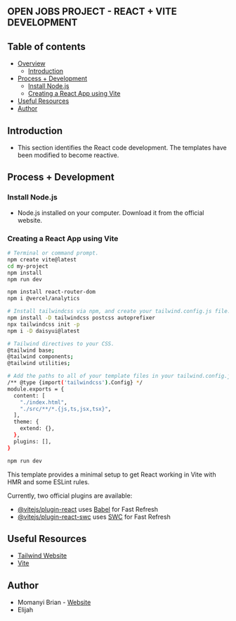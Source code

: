 ## OPEN JOBS PROJECT - REACT + VITE DEVELOPMENT

## Table of contents

- [Overview](#overview)
    - [Introduction](#introduction)
- [Process + Development](#process-+-development)
    - [Install Node.js](#install-node.js)
    - [Creating a React App using Vite](#creating-react-app-using-vite)
- [Useful Resources](#useful-resources)
- [Author](#author)

## Introduction
- This section identifies the React code development. The templates have been modified to become reactive. 


## Process + Development

### Install Node.js
- Node.js installed on your computer. Download it from the official website.

### Creating a React App using Vite

```bash
# Terminal or command prompt.
npm create vite@latest
cd my-project
npm install
npm run dev

npm install react-router-dom
npm i @vercel/analytics

# Install tailwindcss via npm, and create your tailwind.config.js file.
npm install -D tailwindcss postcss autoprefixer
npx tailwindcss init -p
npm i -D daisyui@latest

# Tailwind directives to your CSS.
@tailwind base;
@tailwind components;
@tailwind utilities;

# Add the paths to all of your template files in your tailwind.config.js file.
/** @type {import('tailwindcss').Config} */
module.exports = {
  content: [
    "./index.html",
    "./src/**/*.{js,ts,jsx,tsx}",
  ],
  theme: {
    extend: {},
  },
  plugins: [],
}

npm run dev
```

This template provides a minimal setup to get React working in Vite with HMR and some ESLint rules.

Currently, two official plugins are available:

- [@vitejs/plugin-react](https://github.com/vitejs/vite-plugin-react/blob/main/packages/plugin-react/README.md) uses [Babel](https://babeljs.io/) for Fast Refresh
- [@vitejs/plugin-react-swc](https://github.com/vitejs/vite-plugin-react-swc) uses [SWC](https://swc.rs/) for Fast Refresh

## Useful Resources
- [Tailwind Website](https://tailwindcss.com/)
- [Vite](https://vitejs.dev/)

## Author
- Momanyi Brian - [Website](https://momanyi-brian-portfolio.vercel.app)
- Elijah
